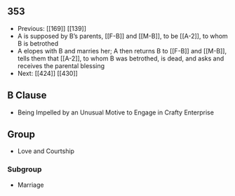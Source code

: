 ## 353
- Previous: [[169]] [[139]] 
- A is supposed by B’s parents, [[F-B]] and [[M-B]], to be [[A-2]], to whom B is betrothed
- A elopes with B and marries her; A then returns B to [[F-B]] and [[M-B]], tells them that [[A-2]], to whom B was betrothed, is dead, and asks and receives the parental blessing
- Next: [[424]] [[430]] 

## B Clause
- Being Impelled by an Unusual Motive to Engage in Crafty Enterprise

## Group
- Love and Courtship

### Subgroup
- Marriage

